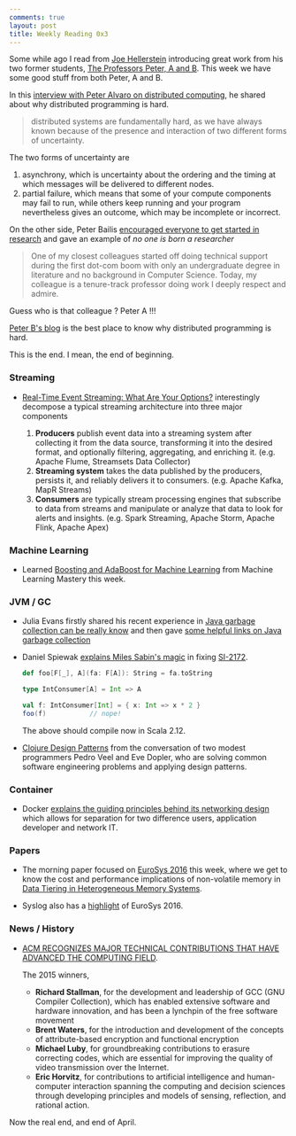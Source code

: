 ```yaml
---
comments: true
layout: post
title: Weekly Reading 0x3
---
```


Some while ago I read from [Joe Hellerstein](http://db.cs.berkeley.edu/jmh/bio.html) introducing great work from his two former students, [The Professors Peter, A and B](https://databeta.wordpress.com/2016/02/01/the-professors-peter-a-and-b/). This week we have some good stuff from both Peter, A and B.


In this [interview with Peter Alvaro on distributed computing](http://www.infoq.com/interviews/alvaro-distributed-programming), he shared about why distributed programming is hard. 

> distributed systems are fundamentally hard, as we have always known because of the presence and interaction of two different forms of uncertainty. 

The two forms of uncertainty are

1. asynchrony, which is uncertainty about the ordering and the timing at which messages will be delivered to different nodes.
2. partial failure, which means that some of your compute components may fail to run, while others keep running and your program nevertheless gives an outcome, which may be incomplete or incorrect. 

On the other side, Peter Bailis [encouraged everyone to get started in research](http://www.bailis.org/blog/you-can-do-research-too/) and gave an example of *no one is born a researcher*

> One of my closest colleagues started off doing technical support during the first dot-com boom with only an undergraduate degree in literature and no background in Computer Science. Today, my colleague is a tenure-track professor doing work I deeply respect and admire.

Guess who is that colleague ? Peter A !!! 

[Peter B's blog](http://www.bailis.org/blog/) is the best place to know why distributed programming is hard. 

This is the end. I mean, the end of beginning.

### Streaming 

* [Real-Time Event Streaming: What Are Your Options?](https://www.mapr.com/blog/real-time-event-streaming-what-are-your-options) interestingly decompose a typical streaming architecture into three major components

    1. **Producers** publish event data into a streaming system after collecting it from the data source, transforming it into the desired format, and optionally filtering, aggregating, and enriching it. (e.g. Apache Flume, Streamsets Data Collector)
    2. **Streaming system** takes the data published by the producers, persists it, and reliably delivers it to consumers. (e.g. Apache Kafka, MapR Streams)
    3. **Consumers** are typically stream processing engines that subscribe to data from streams and manipulate or analyze that data to look for alerts and insights. (e.g. Spark Streaming, Apache Storm, Apache Flink, Apache Apex) 

### Machine Learning

* Learned [Boosting and AdaBoost for Machine Learning](http://machinelearningmastery.com/boosting-and-adaboost-for-machine-learning/) from Machine Learning Mastery this week.

### JVM / GC

* Julia Evans firstly shared his recent experience in [Java garbage collection can be really know](http://jvns.ca/blog/2016/04/22/java-garbage-collection-can-be-really-slow/) and then gave [some helpful links on Java garbage collection](http://jvns.ca/blog/2016/04/23/some-links-on-java-garbage-collection/)

* Daniel Spiewak [explains Miles Sabin's magic](https://gist.github.com/djspiewak/7a81a395c461fd3a09a6941d4cd040f2) in fixing [SI-2172](https://issues.scala-lang.org/browse/SI-2712).

  ~~~ scala            
  def foo[F[_], A](fa: F[A]): String = fa.toString

  type IntConsumer[A] = Int => A

  val f: IntConsumer[Int] = { x: Int => x * 2 }
  foo(f)           // nope!         
  ~~~ 
    
  The above should compile now in Scala 2.12. 

* [Clojure Design Patterns](http://mishadoff.com/blog/clojure-design-patterns/) from the conversation of two modest programmers Pedro Veel and Eve Dopler, who are solving common software engineering problems and applying design patterns.

### Container

* Docker [explains the guiding principles behind its networking design](https://blog.docker.com/2016/03/docker-networking-design-philosophy/) which allows for separation for two difference users, application developer and network IT.

### Papers

* The morning paper focused on [EuroSys 2016](http://eurosys16.doc.ic.ac.uk/) this week, where we get to know the cost and performance implications of non-volatile memory in [Data Tiering in Heterogeneous Memory Systems](https://blog.acolyer.org/2016/04/28/data-tiering-in-heterogeneous-memory-systems/).

* Syslog also has a [highlight](http://www.syslog.cl.cam.ac.uk/2016/04/23/eurosys-2016/) of EuroSys 2016.

### News / History

* [ACM RECOGNIZES MAJOR TECHNICAL CONTRIBUTIONS THAT HAVE ADVANCED THE COMPUTING FIELD](http://www.acm.org/awards/2015-technical-awards). 

    The 2015 winners,

    - **Richard Stallman**, for the development and leadership of GCC (GNU Compiler Collection), which has enabled extensive software and hardware innovation, and has been a lynchpin of the free software movement
    - **Brent Waters**, for the introduction and development of the concepts of attribute-based encryption and functional encryption
    - **Michael Luby**, for groundbreaking contributions to erasure correcting codes, which are essential for improving the quality of video transmission over the Internet.
    - **Eric Horvitz**, for contributions to artificial intelligence and human-computer interaction spanning the computing and decision sciences through developing principles and models of sensing, reflection, and rational action.

      
Now the real end, and end of April.